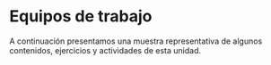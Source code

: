 # Equipos de trabajo

<div markdown="1" class="cuadro">
  A continuación presentamos una muestra representativa de algunos contenidos, ejercicios y actividades de esta unidad.
</div> 
